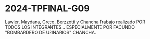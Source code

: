 # 2024-TPFINAL-G09
Lawler, Maydana, Greco, Berzzotti y Chancha
Trabajo realizado POR TODOS LOS INTEGRANTES... ESPECIALMENTE POR FACUNDO "BOMBARDERO DE URINARIOS" CHANCHA.
